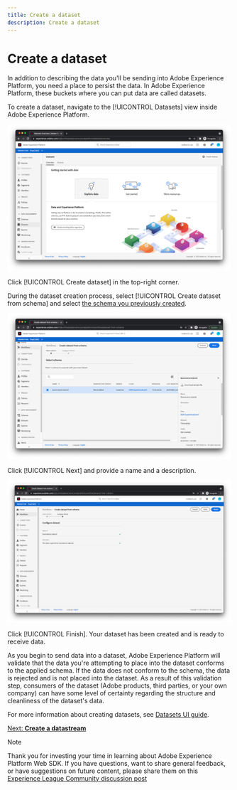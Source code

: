 ```yaml
---
title: Create a dataset
description: Create a dataset
---
```

# Create a dataset

In addition to describing the data you'll be sending into Adobe Experience Platform, you need a place to persist the data. In Adobe Experience Platform, these buckets where you can put data are called datasets. 

To create a dataset, navigate to the [!UICONTROL Datasets] view inside Adobe Experience Platform.

![Datasets view](../assets/datasets-view.png)

Click [!UICONTROL Create dataset] in the top-right corner.

During the dataset creation process, select [!UICONTROL Create dataset from schema] and select [the schema you previously created](create-a-schema.md).

![Schema selection](../assets/schema-selection.png)

Click [!UICONTROL Next] and provide a name and a description.

![Dataset name and description](../assets/dataset-name-description.png)

Click [!UICONTROL Finish]. Your dataset has been created and is ready to receive data.

As you begin to send data into a dataset, Adobe Experience Platform will validate that the data you're attempting to place into the dataset conforms to the applied schema. If the data does not conform to the schema, the data is rejected and is not placed into the dataset. As a result of this validation step, consumers of the dataset (Adobe products, third parties, or your own company) can have some level of certainty regarding the structure and cleanliness of the dataset's data.

For more information about creating datasets, see [Datasets UI guide](https://experienceleague.adobe.com/docs/experience-platform/catalog/datasets/user-guide.html).

[Next: **Create a datastream**](create-a-datastream.md)

>[!NOTE]
>
>Thank you for investing your time in learning about Adobe Experience Platform Web SDK. If you have questions, want to share general feedback, or have suggestions on future content, please share them on this [Experience League Community discussion post](https://experienceleaguecommunities.adobe.com/t5/adobe-experience-platform-launch/tutorial-discussion-implement-adobe-experience-cloud-with-web/td-p/444996)

